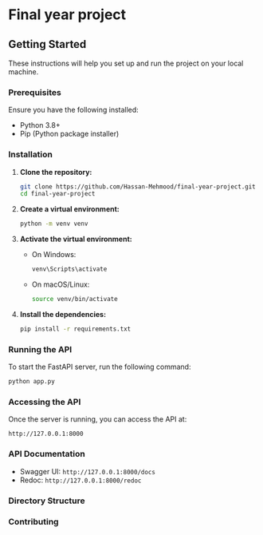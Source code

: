 # Final year project

## Getting Started

These instructions will help you set up and run the project on your local machine.

### Prerequisites

Ensure you have the following installed:
- Python 3.8+
- Pip (Python package installer)

### Installation

1. **Clone the repository:**
   ```bash
   git clone https://github.com/Hassan-Mehmood/final-year-project.git
   cd final-year-project
   ```

2. **Create a virtual environment:**
   ```bash
   python -m venv venv
   ```

3. **Activate the virtual environment:**

   - On Windows:
     ```bash
     venv\Scripts\activate
     ```
   - On macOS/Linux:
     ```bash
     source venv/bin/activate
     ```

4. **Install the dependencies:**
   ```bash
   pip install -r requirements.txt
   ```

### Running the API

To start the FastAPI server, run the following command:
```bash
python app.py
```

### Accessing the API

Once the server is running, you can access the API at:
```
http://127.0.0.1:8000
```

### API Documentation
- Swagger UI: `http://127.0.0.1:8000/docs`
- Redoc: `http://127.0.0.1:8000/redoc`

### Directory Structure

### Contributing
